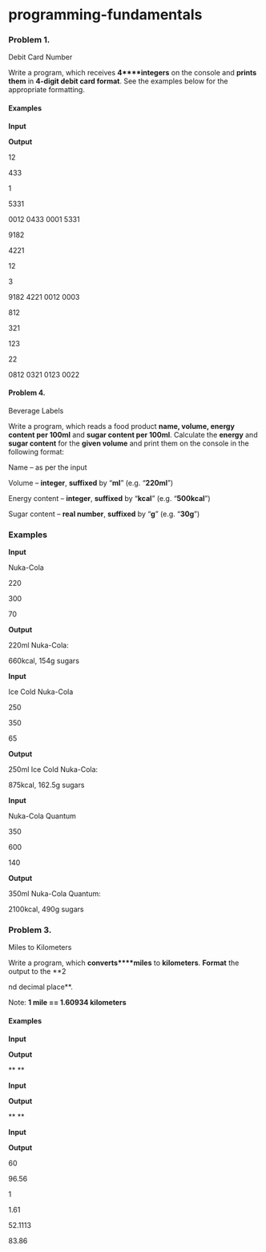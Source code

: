﻿# programming-fundamentals
### Problem 1.               
Debit Card Number

Write a program, which receives **4****integers**
on the console and **prints them** in **4-digit debit card format**. See the
examples below for the appropriate formatting.

#### Examples

 

**Input**

 

**Output**

 

12

433

1

5331

 

0012 0433 0001 5331

 

9182

4221

12

3

 

9182 4221 0012 0003

 

812

321

123

22

 

0812 0321 0123 0022

#### Problem 4.
Beverage Labels

Write a program, which reads a food product **name, volume,
energy content per 100ml** and **sugar content per 100ml**.
Calculate the **energy** and **sugar content** for the **given volume**
and print them on the console in the following format:

Name – as per the input

Volume – **integer**, **suffixed** by “**ml**” (e.g. “**220ml**”)

Energy content – **integer**, **suffixed** by “**kcal**” (e.g. “**500kcal**”)

Sugar content – **real number**, **suffixed** by “**g**” (e.g. “**30g**”) 

### Examples

**Input**

Nuka-Cola

220

300

70

**Output**

220ml Nuka-Cola:

660kcal, 154g sugars

**Input**

Ice Cold Nuka-Cola

250

350

65

**Output**

250ml Ice Cold Nuka-Cola:

875kcal, 162.5g sugars

**Input**

Nuka-Cola Quantum

350

600

140

**Output**

350ml Nuka-Cola Quantum:

2100kcal, 490g sugars

### Problem 3.               
Miles to Kilometers

Write a program, which **converts****miles** to **kilometers**. **Format** the output to the **2

nd
decimal place**.

Note: **1
mile == 1.60934 kilometers**

#### Examples

 

**Input**

 

**Output**

 

** **

 

**Input**

 

**Output**

 

** **

 

**Input**

 

**Output**

 

60

 

96.56

 

1

 

1.61

 

52.1113

 

83.86